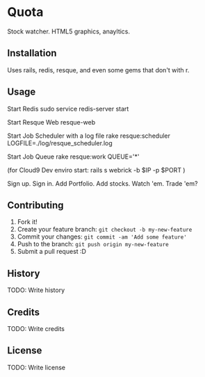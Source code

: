 # Quota

Stock watcher.  HTML5 graphics, anayltics.

## Installation

Uses rails, redis, resque, and even some gems that don't with r.


## Usage
Start Redis
sudo service redis-server start

Start Resque Web
resque-web

Start Job Scheduler with a log file
rake resque:scheduler LOGFILE=./log/resque_scheduler.log

Start Job Queue
rake resque:work QUEUE='*'

(for Cloud9 Dev enviro start:  rails s webrick -b $IP -p $PORT )

Sign up.  Sign in.  Add Portfolio.  Add stocks.  Watch 'em.  Trade 'em?

## Contributing

1. Fork it!
2. Create your feature branch: `git checkout -b my-new-feature`
3. Commit your changes: `git commit -am 'Add some feature'`
4. Push to the branch: `git push origin my-new-feature`
5. Submit a pull request :D

## History

TODO: Write history

## Credits

TODO: Write credits

## License

TODO: Write license
